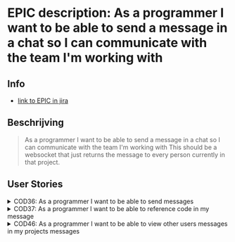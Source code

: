 # EPIC description: As a programmer I want to be able to send a message in a chat so I can communicate with the team I'm working with

## Info
* [link to EPIC in jira](https://codelaborative.atlassian.net/browse/COD-35)


## Beschrijving 
> As a programmer I want to be able to send a message in a chat so I can communicate with the team I'm working with
> This should be a websocket that just returns the message to every person currently in that project.
<!-- {beschrijving van {TYPE}}
> voorbeeld: As a programmer i want to be able to delete a file on the frontend.
> This should send a request with the projectId and {file Identifyer} to the backend after which the backend should look for the project with this id, 
> grab the latest version of the project out of the cache and delete the file if the project contains the {file Identifyer}. 
> Then an (succes) response shoud be returned -->


## User Stories
<details>
<summary>COD36: As a programmer I want to be able to send messages</summary>

* [User Story description](https://github.com/webbasedcode/documentation/blob/main/doc/user_stories/COD36.md)
* [Link to jira](https://codelaborative.atlassian.net/browse/COD-36)
</details>


<details>
<summary>COD37: As a programmer I want to be able to reference code in my message</summary>

* [User Story description](https://github.com/webbasedcode/documentation/blob/main/doc/user_stories/COD37.md)
* [Link to jira](https://codelaborative.atlassian.net/browse/COD-37)
</details>


<details>
<summary>COD46: As a programmer I want to be able to view other users messages in my projects messages</summary>

* [User Story description](https://github.com/webbasedcode/documentation/blob/main/doc/user_stories/COD46.md)
* [Link to jira](https://codelaborative.atlassian.net/browse/COD-46)
</details>
